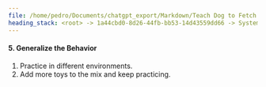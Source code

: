 ```yaml
---
file: /home/pedro/Documents/chatgpt_export/Markdown/Teach Dog to Fetch Toys.md
heading_stack: <root> -> 1a44cbd0-8d26-44fb-bb53-14d43559dd66 -> System -> 87f5ef7a-78c0-4353-8196-cd12c4835275 -> System -> aaa2e89e-6d1e-4d01-b369-c82456f9d5c6 -> User -> 21867efe-1037-4c2e-bef2-b1381b57d3b6 -> Assistant -> What You'll Need: -> Steps: -> 1. Introduction of the Toy -> 2. Reinforce the Name -> 3. Test Name Recognition -> 4. Adding More Toys -> 5. Generalize the Behavior
---
```

#### 5. Generalize the Behavior
1. Practice in different environments.
2. Add more toys to the mix and keep practicing.

